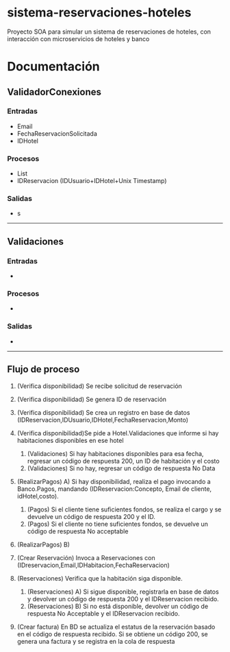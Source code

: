 # sistema-reservaciones-hoteles
Proyecto SOA para simular un sistema de reservaciones de hoteles, con interacción con microservicios de hoteles y banco


# Documentación

## ValidadorConexiones 


### Entradas

* Email
* FechaReservacionSolicitada
* IDHotel

### Procesos

* List<Reservaciones>
* IDReservacion (IDUsuario+IDHotel+Unix Timestamp)

### Salidas

* s

---


## Validaciones

### Entradas

* 
### Procesos

* 
### Salidas

* 

---

## Flujo de proceso

1. (Verifica disponibilidad) Se recibe solicitud de reservación
2. (Verifica disponibilidad) Se genera ID de reservación
3. (Verifica disponibilidad) Se crea un registro en base de datos (IDReservacion,IDUsuario,IDHotel,FechaReservacion,Monto)
4. (Verifica disponibilidad)Se pide a Hotel.Validaciones que informe si hay habitaciones disponibles en ese hotel 

    1. (Validaciones) Si hay habitaciones disponibles para esa fecha, regresar un código de respuesta 200, un ID de habitación y el costo
    2. (Validaciones) Si no hay, regresar un código de respuesta No Data
5. (RealizarPagos) A) Si hay disponibilidad, realiza el pago invocando a Banco.Pagos, mandando (IDReservacion:Concepto, Email de cliente, idHotel,costo).
   1. (Pagos) Si el cliente tiene suficientes fondos, se realiza el cargo y se devuelve un código de respuesta 200 y el ID.
   2. (Pagos) Si el cliente no tiene suficientes fondos, se devuelve un código de respuesta No acceptable

6. (RealizarPagos) B)

7. (Crear Reservación) Invoca a Reservaciones con (IDreservacion,Email,IDHabitacion,FechaReservacion)
8. (Reservaciones) Verifica que la habitación siga disponible.
   1. (Reservaciones) A) Si sigue disponible, registrarla en base de datos y devolver un código de respuesta 200 y el IDReservacion recibido.
   2. (Reservaciones) B) Si no está disponible, devolver un código de respuesta No Acceptable y el IDReservacion recibido.
9. (Crear factura) En BD se actualiza el estatus de la reservación basado en el código de respuesta recibido. Si se obtiene un código 200, se genera una factura y se registra en la cola de respuesta